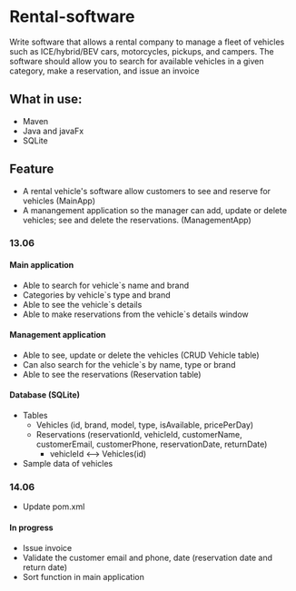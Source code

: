 # Rental-software

Write software that allows a rental company to manage a fleet of vehicles such as ICE/hybrid/BEV cars, motorcycles, pickups, and campers. The software should allow you to search for available vehicles in a given category, make a reservation, and issue an invoice


## What in use:
                
* Maven
* Java and javaFx
* SQLite
				

## Feature
- A rental vehicle's software allow customers to see and reserve for vehicles (MainApp)
- A manangement application so the manager can add, update or delete vehicles; see and delete the reservations. (ManagementApp)

### 13.06
#### Main application
+ Able to search for vehicle`s name and brand
+ Categories by vehicle`s type and brand
+ Able to see the vehicle`s details 
+ Able to make reservations from the vehicle`s details window

#### Management application
+ Able to see, update or delete the vehicles (CRUD Vehicle table)
+ Can also search for the vehicle`s by name, type or brand
+ Able to see the reservations (Reservation table)

#### Database (SQLite)
+ Tables
	+ Vehicles (id, brand, model, type, isAvailable, pricePerDay)
	+ Reservations (reservationId, vehicleId, customerName, customerEmail, customerPhone, reservationDate, returnDate)
		+ vehicleId <--> Vehicles(id)
+ Sample data of vehicles
  
### 14.06
+ Update pom.xml

  
#### In progress
+ Issue invoice
+ Validate the customer email and phone, date (reservation date and return date)
+ Sort function in main application
